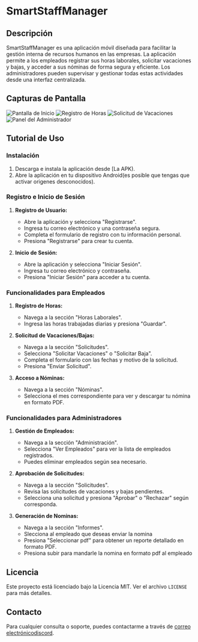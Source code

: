 # SmartStaffManager

## Descripción
SmartStaffManager es una aplicación móvil diseñada para facilitar la gestión interna de recursos humanos en las empresas. La aplicación permite a los empleados registrar sus horas laborales, solicitar vacaciones y bajas, y acceder a sus nóminas de forma segura y eficiente. Los administradores pueden supervisar y gestionar todas estas actividades desde una interfaz centralizada.

## Capturas de Pantalla
![Pantalla de Inicio](![pantallainicio](https://github.com/JuanjoDAM/JuanjoAguado_TFC/assets/97904291/02e45ceb-4e8e-49e0-87cd-4d453561ea09)
)
![Registro de Horas](![registrarhoras](https://github.com/JuanjoDAM/JuanjoAguado_TFC/assets/97904291/b2d52f57-6fe6-465d-b69c-8681429dcc31)
)
![Solicitud de Vacaciones](![solicitudvacaciones](https://github.com/JuanjoDAM/JuanjoAguado_TFC/assets/97904291/1614337b-174d-4ecf-bec9-ee475a1d23b4)
)
![Panel del Administrador](![paneladm](https://github.com/JuanjoDAM/JuanjoAguado_TFC/assets/97904291/c43a0dce-e03c-402d-b402-cbc44d65fd8a)
)


## Tutorial de Uso

### Instalación
1. Descarga e instala la aplicación desde [La APK).
2. Abre la aplicación en tu dispositivo Android(es posible que tengas que activar origenes desconocidos).

### Registro e Inicio de Sesión
1. **Registro de Usuario:**
   - Abre la aplicación y selecciona "Registrarse".
   - Ingresa tu correo electrónico y una contraseña segura.
   - Completa el formulario de registro con tu información personal.
   - Presiona "Registrarse" para crear tu cuenta.

2. **Inicio de Sesión:**
   - Abre la aplicación y selecciona "Iniciar Sesión".
   - Ingresa tu correo electrónico y contraseña.
   - Presiona "Iniciar Sesión" para acceder a tu cuenta.

### Funcionalidades para Empleados
1. **Registro de Horas:**
   - Navega a la sección "Horas Laborales".
   - Ingresa las horas trabajadas diarias y presiona "Guardar".

2. **Solicitud de Vacaciones/Bajas:**
   - Navega a la sección "Solicitudes".
   - Selecciona "Solicitar Vacaciones" o "Solicitar Baja".
   - Completa el formulario con las fechas y motivo de la solicitud.
   - Presiona "Enviar Solicitud".

3. **Acceso a Nóminas:**
   - Navega a la sección "Nóminas".
   - Selecciona el mes correspondiente para ver y descargar tu nómina en formato PDF.

### Funcionalidades para Administradores
1. **Gestión de Empleados:**
   - Navega a la sección "Administración".
   - Selecciona "Ver Empleados" para ver la lista de empleados registrados.
   - Puedes eliminar empleados según sea necesario.

2. **Aprobación de Solicitudes:**
   - Navega a la sección "Solicitudes".
   - Revisa las solicitudes de vacaciones y bajas pendientes.
   - Selecciona una solicitud y presiona "Aprobar" o "Rechazar" según corresponda.

3. **Generación de Nominas:**
   - Navega a la sección "Informes".
   - Slecciona al empleado que deseas enviar la nomina
   - Presiona "Seleccionar pdf" para obtener un reporte detallado en formato PDF.
   - Presiona subir para mandarle la nomina en formato pdf al empleado

## Licencia
Este proyecto está licenciado bajo la Licencia MIT. Ver el archivo `LICENSE` para más detalles.

## Contacto
Para cualquier consulta o soporte, puedes contactarme a través de [correo electrónico](juanjoaguadosegovia@gmail.com)[discord](juanjo_i).
